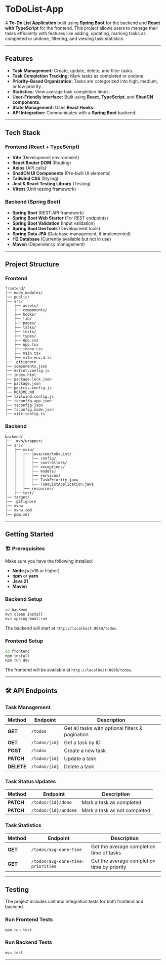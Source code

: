 # ToDoList-App

A **To-Do List Application** built using **Spring Boot** for the backend and **React with TypeScript** for the frontend. This project allows users to manage their tasks efficiently with features like adding, updating, marking tasks as completed or undone, filtering, and viewing task statistics.

---

## Features

- **Task Management:** Create, update, delete, and filter tasks.
- **Task Completion Tracking:** Mark tasks as completed or undone.
- **Priority-Based Organization:** Tasks are categorized into high, medium, or low priority.
- **Statistics:** View average task completion times.
- **User-Friendly Interface:** Built using **React**, **TypeScript**, and **ShadCN components**.
- **State Management:** Uses **React Hooks**.
- **API Integration:** Communicates with a **Spring Boot** backend.

---

## Tech Stack

### Frontend (React + TypeScript)
- **Vite** (Development environment)
- **React Router DOM** (Routing)
- **Axios** (API calls)
- **ShadCN UI Components** (Pre-built UI elements)
- **Tailwind CSS** (Styling)
- **Jest & React Testing Library** (Testing)
- **Vitest** (Unit testing framework)

### Backend (Spring Boot)
- **Spring Boot** (REST API framework)
- **Spring Boot Web Starter** (For REST endpoints)
- **Spring Boot Validation** (Input validation)
- **Spring Boot DevTools** (Development tools)
- **Spring Data JPA** (Database management, if implemented)
- **H2 Database** (Currently available but not in use)
- **Maven** (Dependency management)

---

## Project Structure

### Frontend
```
frontend/
│── node_modules/
│── public/
│── src/
│   ├── assets/
│   ├── components/
│   ├── hooks/
│   ├── lib/
│   ├── pages/
│   ├── tasks/
│   ├── tests/
│   ├── types/
│   ├── App.css
│   ├── App.tsx
│   ├── index.css
│   ├── main.tsx
│   ├── vite-env.d.ts
│── .gitignore
│── components.json
│── eslint.config.js
│── index.html
│── package-lock.json
│── package.json
│── postcss.config.js
│── README.md
│── tailwind.config.js
│── tsconfig.app.json
│── tsconfig.json
│── tsconfig.node.json
│── vite.config.ts

```

### Backend
```
backend/
│── .mvn/wrapper/
│── src/
│   ├── main/
│   │   ├── java/com/toDoList/
│   │   │   ├── config/
│   │   │   ├── controllers/
│   │   │   ├── exceptions/
│   │   │   ├── models/
│   │   │   ├── services/
│   │   │   ├── TaskPriority.java
│   │   │   ├── ToDoListApplication.java
│   │   ├── resources/
│   ├── test/
│── target/
│── .gitignore
│── mvnw
│── mvnw.cmd
│── pom.xml

```

---

## Getting Started

### 🏗️ Prerequisites
Make sure you have the following installed:
- **Node.js** (v18 or higher)
- **npm** or **yarn**
- **Java 21**
- **Maven**

### Backend Setup
```sh
cd backend
mvn clean install
mvn spring-boot:run
```
The backend will start at `http://localhost:8080/todos`.

### Frontend Setup
```sh
cd frontend
npm install
npm run dev
```
The frontend will be available at `http://localhost:8080/todos`.

---

## 🛠 API Endpoints

### Task Management
| Method | Endpoint | Description |
|--------|---------|-------------|
| **GET** | `/todos` | Get all tasks with optional filters & pagination |
| **GET** | `/todos/{id}` | Get a task by ID |
| **POST** | `/todos` | Create a new task |
| **PATCH** | `/todos/{id}` | Update a task |
| **DELETE** | `/todos/{id}` | Delete a task |

### Task Status Updates
| Method | Endpoint | Description |
|--------|---------|-------------|
| **PATCH** | `/todos/{id}/done` | Mark a task as completed |
| **PATCH** | `/todos/{id}/undone` | Mark a task as not completed |

### Task Statistics
| Method | Endpoint | Description |
|--------|---------|-------------|
| **GET** | `/todos/avg-done-time` | Get the average completion time of tasks |
| **GET** | `/todos/avg-done-time-priorities` | Get the average completion time by priority |

---

## Testing
The project includes unit and integration tests for both frontend and backend.

### Run Frontend Tests
```sh
npm run test
```

### Run Backend Tests
```sh
mvn test
```

---


